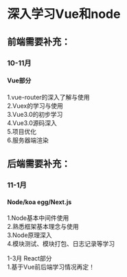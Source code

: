 
# 深入学习Vue和node
## 前端需要补充：
### 10-11月
#### Vue部分
1.vue-router的深入了解与使用  
2.Vuex的学习与使用  
3.Vue3.0的初步学习  
4.Vue3.0源码深入  
5.项目优化  
6.服务器端渲染  

## 后端需要补充：
### 11-1月
#### Node/koa egg/Next.js 
1.Node基本中间件使用  
2.熟悉框架基本理念与使用  
3.Node原理深入  
4.模块测试、模块打包、日志记录等学习  


1-3月 
	React部分  
1.基于Vue前后端学习情况再定！  




	

